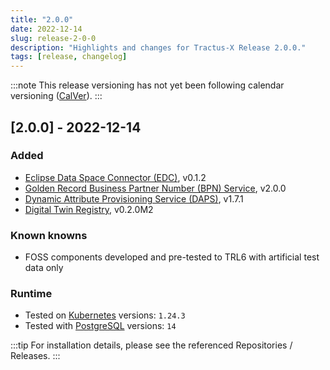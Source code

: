 ```yaml
---
title: "2.0.0"
date: 2022-12-14
slug: release-2-0-0
description: "Highlights and changes for Tractus-X Release 2.0.0."
tags: [release, changelog]
---
```


:::note
This release versioning has not yet been following calendar versioning ([CalVer](https://calver.org/)).
:::

## [2.0.0] - 2022-12-14

### Added

- [Eclipse Data Space Connector (EDC)](https://github.com/eclipse-tractusx/tractusx-edc), v0.1.2
- [Golden Record Business Partner Number (BPN) Service](https://github.com/eclipse-tractusx/bpdm), v2.0.0
- [Dynamic Attribute Provisioning Service (DAPS)](https://github.com/eclipse-tractusx/daps-helm-chart/), v1.7.1
- [Digital Twin Registry](https://github.com/eclipse-tractusx/sldt-digital-twin-registry), v0.2.0M2

### Known knowns

- FOSS components developed and pre-tested to TRL6 with artificial test data only

### Runtime

- Tested on [Kubernetes](https://en.wikipedia.org/wiki/Kubernetes) versions: `1.24.3`
- Tested with [PostgreSQL](https://en.wikipedia.org/wiki/PostgreSQL) versions: `14`

:::tip
For installation details, please see the referenced Repositories / Releases.
:::

